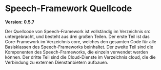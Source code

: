 # Speech-Framework Quellcode

**Version:** **0.5.7**

Der Quellcode von Speech-Framework ist vollständig im Verzeichnis src untergebracht, und besteht aus drei großen Teilen. Der erste Teil ist das Core-Framework im Verzeichnis core, welches den gesamten Code für alle Basisklassen des Speech-Frameworks beinhaltet. Der zweite Teil sind die Komponenten des Speech-Frameworks, die einzeln verwendet werden können. Der dritte Teil sind die Cloud-Dienste im Verzeichnis cloud, die die Verbindung zu externen Dienstanbietern aufbauen.

